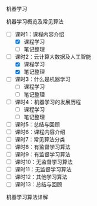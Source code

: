 机器学习

机器学习概览及常见算法
- [ ] 课时1：课程内容介绍
  - [x] 课程学习
  - [ ] 笔记整理
- [ ] 课时2：云计算大数据及人工智能
  - [x] 课程学习
  - [x] 笔记整理
- [ ] 课时3：什么是机器学习
  - [ ] 课程学习
  - [ ] 笔记整理
- [ ] 课时4：机器学习的发展历程
  - [ ] 课程学习
  - [ ] 笔记整理
- [ ] 课时5：总结与回顾
- [ ] 课时6：课程内容介绍
- [ ] 课时7：常见算法分类
- [ ] 课时8：有监督学习算法
- [ ] 课时9：有监督学习算法
- [ ] 课时10：无监督学习算法
- [ ] 课时11：无监督学习算法
- [ ] 课时12：其他学习算法
- [ ] 课时13：总结与回顾

机器学习算法详解
